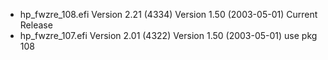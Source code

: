 - hp_fwzre_108.efi   Version 2.21 (4334)  Version 1.50 (2003-05-01)    Current Release
- hp_fwzre_107.efi   Version 2.01 (4322)  Version 1.50 (2003-05-01)    use pkg 108